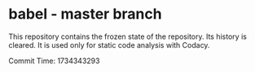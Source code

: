 # babel - master branch

This repository contains the frozen state of the repository.
Its history is cleared. It is used only for static code
analysis with Codacy.

Commit Time: 1734343293
